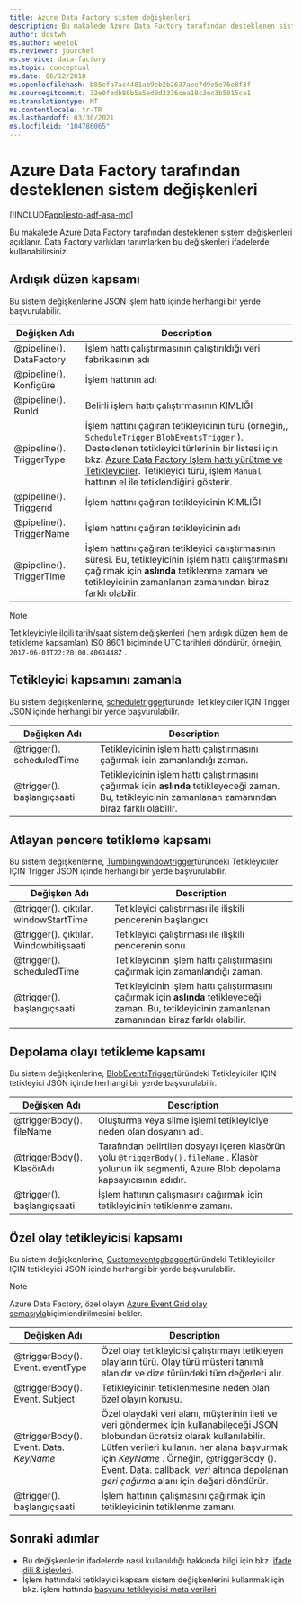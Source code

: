 ```yaml
---
title: Azure Data Factory sistem değişkenleri
description: Bu makalede Azure Data Factory tarafından desteklenen sistem değişkenleri açıklanır. Data Factory varlıkları tanımlarken bu değişkenleri ifadelerde kullanabilirsiniz.
author: dcstwh
ms.author: weetok
ms.reviewer: jburchel
ms.service: data-factory
ms.topic: conceptual
ms.date: 06/12/2018
ms.openlocfilehash: b85efa7ac4481ab9eb2b2637aee7d9e5e76e8f3f
ms.sourcegitcommit: 32e0fedb80b5a5ed0d2336cea18c3ec3b5015ca1
ms.translationtype: MT
ms.contentlocale: tr-TR
ms.lasthandoff: 03/30/2021
ms.locfileid: "104786065"
---
```

# <a name="system-variables-supported-by-azure-data-factory"></a>Azure Data Factory tarafından desteklenen sistem değişkenleri

[!INCLUDE[appliesto-adf-asa-md](includes/appliesto-adf-asa-md.md)]

Bu makalede Azure Data Factory tarafından desteklenen sistem değişkenleri açıklanır. Data Factory varlıkları tanımlarken bu değişkenleri ifadelerde kullanabilirsiniz.

## <a name="pipeline-scope"></a>Ardışık düzen kapsamı

Bu sistem değişkenlerine JSON işlem hattı içinde herhangi bir yerde başvurulabilir.

| Değişken Adı | Description |
| --- | --- |
| @pipeline(). DataFactory |İşlem hattı çalıştırmasının çalıştırıldığı veri fabrikasının adı |
| @pipeline(). Konfigüre |İşlem hattının adı |
| @pipeline(). RunId |Belirli işlem hattı çalıştırmasının KIMLIĞI |
| @pipeline(). TriggerType |İşlem hattını çağıran tetikleyicinin türü (örneğin,, `ScheduleTrigger` `BlobEventsTrigger` ). Desteklenen tetikleyici türlerinin bir listesi için bkz. [Azure Data Factory Işlem hattı yürütme ve Tetikleyiciler](concepts-pipeline-execution-triggers.md). Tetikleyici türü, işlem `Manual` hattının el ile tetiklendiğini gösterir. |
| @pipeline(). Triggerıd|İşlem hattını çağıran tetikleyicinin KIMLIĞI |
| @pipeline(). TriggerName|İşlem hattını çağıran tetikleyicinin adı |
| @pipeline(). TriggerTime|İşlem hattını çağıran tetikleyici çalıştırmasının süresi. Bu, tetikleyicinin işlem hattı çalıştırmasını çağırmak için **aslında** tetiklenme zamanı ve tetikleyicinin zamanlanan zamanından biraz farklı olabilir.  |

>[!NOTE]
>Tetikleyiciyle ilgili tarih/saat sistem değişkenleri (hem ardışık düzen hem de tetikleme kapsamları) ISO 8601 biçiminde UTC tarihleri döndürür, örneğin, `2017-06-01T22:20:00.4061448Z` .

## <a name="schedule-trigger-scope"></a>Tetikleyici kapsamını zamanla

Bu sistem değişkenlerine, [scheduletrigger](concepts-pipeline-execution-triggers.md#schedule-trigger)türünde Tetikleyiciler IÇIN Trigger JSON içinde herhangi bir yerde başvurulabilir.

| Değişken Adı | Description |
| --- | --- |
| @trigger(). scheduledTime |Tetikleyicinin işlem hattı çalıştırmasını çağırmak için zamanlandığı zaman. |
| @trigger(). başlangıçsaati |Tetikleyicinin işlem hattı çalıştırmasını çağırmak için **aslında** tetikleyeceği zaman. Bu, tetikleyicinin zamanlanan zamanından biraz farklı olabilir. |

## <a name="tumbling-window-trigger-scope"></a>Atlayan pencere tetikleme kapsamı

Bu sistem değişkenlerine, [Tumblingwindowtrigger](concepts-pipeline-execution-triggers.md#tumbling-window-trigger)türündeki Tetikleyiciler IÇIN Trigger JSON içinde herhangi bir yerde başvurulabilir.

| Değişken Adı | Description |
| --- | --- |
| @trigger(). çıktılar. windowStartTime |Tetikleyici çalıştırması ile ilişkili pencerenin başlangıcı. |
| @trigger(). çıktılar. Windowbitişsaati |Tetikleyici çalıştırması ile ilişkili pencerenin sonu. |
| @trigger(). scheduledTime |Tetikleyicinin işlem hattı çalıştırmasını çağırmak için zamanlandığı zaman. |
| @trigger(). başlangıçsaati |Tetikleyicinin işlem hattı çalıştırmasını çağırmak için **aslında** tetikleyeceği zaman. Bu, tetikleyicinin zamanlanan zamanından biraz farklı olabilir. |

## <a name="storage-event-trigger-scope"></a>Depolama olayı tetikleme kapsamı

Bu sistem değişkenlerine, [BlobEventsTrigger](concepts-pipeline-execution-triggers.md#event-based-trigger)türündeki Tetikleyiciler IÇIN tetikleyici JSON içinde herhangi bir yerde başvurulabilir.

| Değişken Adı | Description |
| --- | --- |
| @triggerBody(). fileName  |Oluşturma veya silme işlemi tetikleyiciye neden olan dosyanın adı.   |
| @triggerBody(). KlasörAdı  |Tarafından belirtilen dosyayı içeren klasörün yolu `@triggerBody().fileName` . Klasör yolunun ilk segmenti, Azure Blob depolama kapsayıcısının adıdır.  |
| @trigger(). başlangıçsaati |İşlem hattının çalışmasını çağırmak için tetikleyicinin tetiklenme zamanı. |

## <a name="custom-event-trigger-scope"></a>Özel olay tetikleyicisi kapsamı

Bu sistem değişkenlerine, [Customeventçabagger](concepts-pipeline-execution-triggers.md#event-based-trigger)türündeki Tetikleyiciler IÇIN tetikleyici JSON içinde herhangi bir yerde başvurulabilir.

>[!NOTE]
>Azure Data Factory, özel olayın [Azure Event Grid olay şemasıyla](../event-grid/event-schema.md)biçimlendirilmesini bekler.

| Değişken Adı | Description
| --- | --- |
| @triggerBody(). Event. eventType | Özel olay tetikleyicisi çalıştırmayı tetikleyen olayların türü. Olay türü müşteri tanımlı alanıdır ve dize türündeki tüm değerleri alır. |
| @triggerBody(). Event. Subject | Tetikleyicinin tetiklenmesine neden olan özel olayın konusu. |
| @triggerBody(). Event. Data. _KeyName_ | Özel olaydaki veri alanı, müşterinin ileti ve veri göndermek için kullanabileceği JSON blobundan ücretsiz olarak kullanılabilir. Lütfen verileri kullanın. her alana başvurmak için _KeyName_ . Örneğin, @triggerBody (). Event. Data. callback, _veri_ altında depolanan _geri çağırma_ alanı için değeri döndürür. |
| @trigger(). başlangıçsaati | İşlem hattının çalışmasını çağırmak için tetikleyicinin tetiklenme zamanı. |

## <a name="next-steps"></a>Sonraki adımlar

* Bu değişkenlerin ifadelerde nasıl kullanıldığı hakkında bilgi için bkz. [ifade dili & işlevleri](control-flow-expression-language-functions.md).
* İşlem hattındaki tetikleyici kapsam sistem değişkenlerini kullanmak için bkz. işlem hattında [başvuru tetikleyicisi meta verileri](how-to-use-trigger-parameterization.md)
